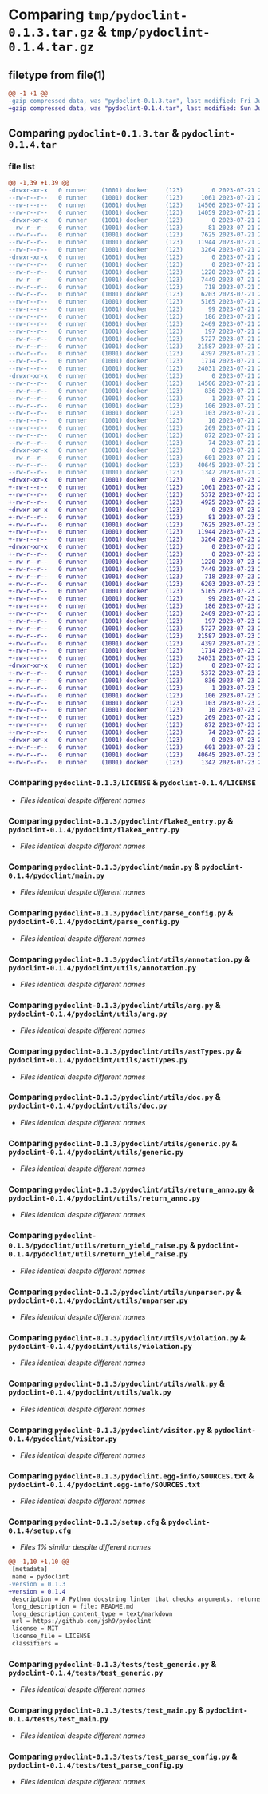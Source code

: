 # Comparing `tmp/pydoclint-0.1.3.tar.gz` & `tmp/pydoclint-0.1.4.tar.gz`

## filetype from file(1)

```diff
@@ -1 +1 @@
-gzip compressed data, was "pydoclint-0.1.3.tar", last modified: Fri Jul 21 22:08:33 2023, max compression
+gzip compressed data, was "pydoclint-0.1.4.tar", last modified: Sun Jul 23 23:13:37 2023, max compression
```

## Comparing `pydoclint-0.1.3.tar` & `pydoclint-0.1.4.tar`

### file list

```diff
@@ -1,39 +1,39 @@
-drwxr-xr-x   0 runner    (1001) docker     (123)        0 2023-07-21 22:08:33.794436 pydoclint-0.1.3/
--rw-r--r--   0 runner    (1001) docker     (123)     1061 2023-07-21 22:08:21.000000 pydoclint-0.1.3/LICENSE
--rw-r--r--   0 runner    (1001) docker     (123)    14506 2023-07-21 22:08:33.794436 pydoclint-0.1.3/PKG-INFO
--rw-r--r--   0 runner    (1001) docker     (123)    14059 2023-07-21 22:08:21.000000 pydoclint-0.1.3/README.md
-drwxr-xr-x   0 runner    (1001) docker     (123)        0 2023-07-21 22:08:33.790436 pydoclint-0.1.3/pydoclint/
--rw-r--r--   0 runner    (1001) docker     (123)       81 2023-07-21 22:08:21.000000 pydoclint-0.1.3/pydoclint/__init__.py
--rw-r--r--   0 runner    (1001) docker     (123)     7625 2023-07-21 22:08:21.000000 pydoclint-0.1.3/pydoclint/flake8_entry.py
--rw-r--r--   0 runner    (1001) docker     (123)    11944 2023-07-21 22:08:21.000000 pydoclint-0.1.3/pydoclint/main.py
--rw-r--r--   0 runner    (1001) docker     (123)     3264 2023-07-21 22:08:21.000000 pydoclint-0.1.3/pydoclint/parse_config.py
-drwxr-xr-x   0 runner    (1001) docker     (123)        0 2023-07-21 22:08:33.794436 pydoclint-0.1.3/pydoclint/utils/
--rw-r--r--   0 runner    (1001) docker     (123)        0 2023-07-21 22:08:21.000000 pydoclint-0.1.3/pydoclint/utils/__init__.py
--rw-r--r--   0 runner    (1001) docker     (123)     1220 2023-07-21 22:08:21.000000 pydoclint-0.1.3/pydoclint/utils/annotation.py
--rw-r--r--   0 runner    (1001) docker     (123)     7449 2023-07-21 22:08:21.000000 pydoclint-0.1.3/pydoclint/utils/arg.py
--rw-r--r--   0 runner    (1001) docker     (123)      718 2023-07-21 22:08:21.000000 pydoclint-0.1.3/pydoclint/utils/astTypes.py
--rw-r--r--   0 runner    (1001) docker     (123)     6203 2023-07-21 22:08:21.000000 pydoclint-0.1.3/pydoclint/utils/doc.py
--rw-r--r--   0 runner    (1001) docker     (123)     5165 2023-07-21 22:08:21.000000 pydoclint-0.1.3/pydoclint/utils/generic.py
--rw-r--r--   0 runner    (1001) docker     (123)       99 2023-07-21 22:08:21.000000 pydoclint-0.1.3/pydoclint/utils/internal_error.py
--rw-r--r--   0 runner    (1001) docker     (123)      186 2023-07-21 22:08:21.000000 pydoclint-0.1.3/pydoclint/utils/method_type.py
--rw-r--r--   0 runner    (1001) docker     (123)     2469 2023-07-21 22:08:21.000000 pydoclint-0.1.3/pydoclint/utils/return_anno.py
--rw-r--r--   0 runner    (1001) docker     (123)      197 2023-07-21 22:08:21.000000 pydoclint-0.1.3/pydoclint/utils/return_arg.py
--rw-r--r--   0 runner    (1001) docker     (123)     5727 2023-07-21 22:08:21.000000 pydoclint-0.1.3/pydoclint/utils/return_yield_raise.py
--rw-r--r--   0 runner    (1001) docker     (123)    21587 2023-07-21 22:08:21.000000 pydoclint-0.1.3/pydoclint/utils/unparser.py
--rw-r--r--   0 runner    (1001) docker     (123)     4397 2023-07-21 22:08:21.000000 pydoclint-0.1.3/pydoclint/utils/violation.py
--rw-r--r--   0 runner    (1001) docker     (123)     1714 2023-07-21 22:08:21.000000 pydoclint-0.1.3/pydoclint/utils/walk.py
--rw-r--r--   0 runner    (1001) docker     (123)    24031 2023-07-21 22:08:21.000000 pydoclint-0.1.3/pydoclint/visitor.py
-drwxr-xr-x   0 runner    (1001) docker     (123)        0 2023-07-21 22:08:33.794436 pydoclint-0.1.3/pydoclint.egg-info/
--rw-r--r--   0 runner    (1001) docker     (123)    14506 2023-07-21 22:08:33.000000 pydoclint-0.1.3/pydoclint.egg-info/PKG-INFO
--rw-r--r--   0 runner    (1001) docker     (123)      836 2023-07-21 22:08:33.000000 pydoclint-0.1.3/pydoclint.egg-info/SOURCES.txt
--rw-r--r--   0 runner    (1001) docker     (123)        1 2023-07-21 22:08:33.000000 pydoclint-0.1.3/pydoclint.egg-info/dependency_links.txt
--rw-r--r--   0 runner    (1001) docker     (123)      106 2023-07-21 22:08:33.000000 pydoclint-0.1.3/pydoclint.egg-info/entry_points.txt
--rw-r--r--   0 runner    (1001) docker     (123)      103 2023-07-21 22:08:33.000000 pydoclint-0.1.3/pydoclint.egg-info/requires.txt
--rw-r--r--   0 runner    (1001) docker     (123)       10 2023-07-21 22:08:33.000000 pydoclint-0.1.3/pydoclint.egg-info/top_level.txt
--rw-r--r--   0 runner    (1001) docker     (123)      269 2023-07-21 22:08:21.000000 pydoclint-0.1.3/pyproject.toml
--rw-r--r--   0 runner    (1001) docker     (123)      872 2023-07-21 22:08:33.794436 pydoclint-0.1.3/setup.cfg
--rw-r--r--   0 runner    (1001) docker     (123)       74 2023-07-21 22:08:21.000000 pydoclint-0.1.3/setup.py
-drwxr-xr-x   0 runner    (1001) docker     (123)        0 2023-07-21 22:08:33.794436 pydoclint-0.1.3/tests/
--rw-r--r--   0 runner    (1001) docker     (123)      601 2023-07-21 22:08:21.000000 pydoclint-0.1.3/tests/test_generic.py
--rw-r--r--   0 runner    (1001) docker     (123)    40645 2023-07-21 22:08:21.000000 pydoclint-0.1.3/tests/test_main.py
--rw-r--r--   0 runner    (1001) docker     (123)     1342 2023-07-21 22:08:21.000000 pydoclint-0.1.3/tests/test_parse_config.py
+drwxr-xr-x   0 runner    (1001) docker     (123)        0 2023-07-23 23:13:37.602824 pydoclint-0.1.4/
+-rw-r--r--   0 runner    (1001) docker     (123)     1061 2023-07-23 23:13:26.000000 pydoclint-0.1.4/LICENSE
+-rw-r--r--   0 runner    (1001) docker     (123)     5372 2023-07-23 23:13:37.602824 pydoclint-0.1.4/PKG-INFO
+-rw-r--r--   0 runner    (1001) docker     (123)     4925 2023-07-23 23:13:26.000000 pydoclint-0.1.4/README.md
+drwxr-xr-x   0 runner    (1001) docker     (123)        0 2023-07-23 23:13:37.598824 pydoclint-0.1.4/pydoclint/
+-rw-r--r--   0 runner    (1001) docker     (123)       81 2023-07-23 23:13:26.000000 pydoclint-0.1.4/pydoclint/__init__.py
+-rw-r--r--   0 runner    (1001) docker     (123)     7625 2023-07-23 23:13:26.000000 pydoclint-0.1.4/pydoclint/flake8_entry.py
+-rw-r--r--   0 runner    (1001) docker     (123)    11944 2023-07-23 23:13:26.000000 pydoclint-0.1.4/pydoclint/main.py
+-rw-r--r--   0 runner    (1001) docker     (123)     3264 2023-07-23 23:13:26.000000 pydoclint-0.1.4/pydoclint/parse_config.py
+drwxr-xr-x   0 runner    (1001) docker     (123)        0 2023-07-23 23:13:37.598824 pydoclint-0.1.4/pydoclint/utils/
+-rw-r--r--   0 runner    (1001) docker     (123)        0 2023-07-23 23:13:26.000000 pydoclint-0.1.4/pydoclint/utils/__init__.py
+-rw-r--r--   0 runner    (1001) docker     (123)     1220 2023-07-23 23:13:26.000000 pydoclint-0.1.4/pydoclint/utils/annotation.py
+-rw-r--r--   0 runner    (1001) docker     (123)     7449 2023-07-23 23:13:26.000000 pydoclint-0.1.4/pydoclint/utils/arg.py
+-rw-r--r--   0 runner    (1001) docker     (123)      718 2023-07-23 23:13:26.000000 pydoclint-0.1.4/pydoclint/utils/astTypes.py
+-rw-r--r--   0 runner    (1001) docker     (123)     6203 2023-07-23 23:13:26.000000 pydoclint-0.1.4/pydoclint/utils/doc.py
+-rw-r--r--   0 runner    (1001) docker     (123)     5165 2023-07-23 23:13:26.000000 pydoclint-0.1.4/pydoclint/utils/generic.py
+-rw-r--r--   0 runner    (1001) docker     (123)       99 2023-07-23 23:13:26.000000 pydoclint-0.1.4/pydoclint/utils/internal_error.py
+-rw-r--r--   0 runner    (1001) docker     (123)      186 2023-07-23 23:13:26.000000 pydoclint-0.1.4/pydoclint/utils/method_type.py
+-rw-r--r--   0 runner    (1001) docker     (123)     2469 2023-07-23 23:13:26.000000 pydoclint-0.1.4/pydoclint/utils/return_anno.py
+-rw-r--r--   0 runner    (1001) docker     (123)      197 2023-07-23 23:13:26.000000 pydoclint-0.1.4/pydoclint/utils/return_arg.py
+-rw-r--r--   0 runner    (1001) docker     (123)     5727 2023-07-23 23:13:26.000000 pydoclint-0.1.4/pydoclint/utils/return_yield_raise.py
+-rw-r--r--   0 runner    (1001) docker     (123)    21587 2023-07-23 23:13:26.000000 pydoclint-0.1.4/pydoclint/utils/unparser.py
+-rw-r--r--   0 runner    (1001) docker     (123)     4397 2023-07-23 23:13:26.000000 pydoclint-0.1.4/pydoclint/utils/violation.py
+-rw-r--r--   0 runner    (1001) docker     (123)     1714 2023-07-23 23:13:26.000000 pydoclint-0.1.4/pydoclint/utils/walk.py
+-rw-r--r--   0 runner    (1001) docker     (123)    24031 2023-07-23 23:13:26.000000 pydoclint-0.1.4/pydoclint/visitor.py
+drwxr-xr-x   0 runner    (1001) docker     (123)        0 2023-07-23 23:13:37.598824 pydoclint-0.1.4/pydoclint.egg-info/
+-rw-r--r--   0 runner    (1001) docker     (123)     5372 2023-07-23 23:13:37.000000 pydoclint-0.1.4/pydoclint.egg-info/PKG-INFO
+-rw-r--r--   0 runner    (1001) docker     (123)      836 2023-07-23 23:13:37.000000 pydoclint-0.1.4/pydoclint.egg-info/SOURCES.txt
+-rw-r--r--   0 runner    (1001) docker     (123)        1 2023-07-23 23:13:37.000000 pydoclint-0.1.4/pydoclint.egg-info/dependency_links.txt
+-rw-r--r--   0 runner    (1001) docker     (123)      106 2023-07-23 23:13:37.000000 pydoclint-0.1.4/pydoclint.egg-info/entry_points.txt
+-rw-r--r--   0 runner    (1001) docker     (123)      103 2023-07-23 23:13:37.000000 pydoclint-0.1.4/pydoclint.egg-info/requires.txt
+-rw-r--r--   0 runner    (1001) docker     (123)       10 2023-07-23 23:13:37.000000 pydoclint-0.1.4/pydoclint.egg-info/top_level.txt
+-rw-r--r--   0 runner    (1001) docker     (123)      269 2023-07-23 23:13:26.000000 pydoclint-0.1.4/pyproject.toml
+-rw-r--r--   0 runner    (1001) docker     (123)      872 2023-07-23 23:13:37.602824 pydoclint-0.1.4/setup.cfg
+-rw-r--r--   0 runner    (1001) docker     (123)       74 2023-07-23 23:13:26.000000 pydoclint-0.1.4/setup.py
+drwxr-xr-x   0 runner    (1001) docker     (123)        0 2023-07-23 23:13:37.602824 pydoclint-0.1.4/tests/
+-rw-r--r--   0 runner    (1001) docker     (123)      601 2023-07-23 23:13:26.000000 pydoclint-0.1.4/tests/test_generic.py
+-rw-r--r--   0 runner    (1001) docker     (123)    40645 2023-07-23 23:13:26.000000 pydoclint-0.1.4/tests/test_main.py
+-rw-r--r--   0 runner    (1001) docker     (123)     1342 2023-07-23 23:13:26.000000 pydoclint-0.1.4/tests/test_parse_config.py
```

### Comparing `pydoclint-0.1.3/LICENSE` & `pydoclint-0.1.4/LICENSE`

 * *Files identical despite different names*

### Comparing `pydoclint-0.1.3/pydoclint/flake8_entry.py` & `pydoclint-0.1.4/pydoclint/flake8_entry.py`

 * *Files identical despite different names*

### Comparing `pydoclint-0.1.3/pydoclint/main.py` & `pydoclint-0.1.4/pydoclint/main.py`

 * *Files identical despite different names*

### Comparing `pydoclint-0.1.3/pydoclint/parse_config.py` & `pydoclint-0.1.4/pydoclint/parse_config.py`

 * *Files identical despite different names*

### Comparing `pydoclint-0.1.3/pydoclint/utils/annotation.py` & `pydoclint-0.1.4/pydoclint/utils/annotation.py`

 * *Files identical despite different names*

### Comparing `pydoclint-0.1.3/pydoclint/utils/arg.py` & `pydoclint-0.1.4/pydoclint/utils/arg.py`

 * *Files identical despite different names*

### Comparing `pydoclint-0.1.3/pydoclint/utils/astTypes.py` & `pydoclint-0.1.4/pydoclint/utils/astTypes.py`

 * *Files identical despite different names*

### Comparing `pydoclint-0.1.3/pydoclint/utils/doc.py` & `pydoclint-0.1.4/pydoclint/utils/doc.py`

 * *Files identical despite different names*

### Comparing `pydoclint-0.1.3/pydoclint/utils/generic.py` & `pydoclint-0.1.4/pydoclint/utils/generic.py`

 * *Files identical despite different names*

### Comparing `pydoclint-0.1.3/pydoclint/utils/return_anno.py` & `pydoclint-0.1.4/pydoclint/utils/return_anno.py`

 * *Files identical despite different names*

### Comparing `pydoclint-0.1.3/pydoclint/utils/return_yield_raise.py` & `pydoclint-0.1.4/pydoclint/utils/return_yield_raise.py`

 * *Files identical despite different names*

### Comparing `pydoclint-0.1.3/pydoclint/utils/unparser.py` & `pydoclint-0.1.4/pydoclint/utils/unparser.py`

 * *Files identical despite different names*

### Comparing `pydoclint-0.1.3/pydoclint/utils/violation.py` & `pydoclint-0.1.4/pydoclint/utils/violation.py`

 * *Files identical despite different names*

### Comparing `pydoclint-0.1.3/pydoclint/utils/walk.py` & `pydoclint-0.1.4/pydoclint/utils/walk.py`

 * *Files identical despite different names*

### Comparing `pydoclint-0.1.3/pydoclint/visitor.py` & `pydoclint-0.1.4/pydoclint/visitor.py`

 * *Files identical despite different names*

### Comparing `pydoclint-0.1.3/pydoclint.egg-info/SOURCES.txt` & `pydoclint-0.1.4/pydoclint.egg-info/SOURCES.txt`

 * *Files identical despite different names*

### Comparing `pydoclint-0.1.3/setup.cfg` & `pydoclint-0.1.4/setup.cfg`

 * *Files 1% similar despite different names*

```diff
@@ -1,10 +1,10 @@
 [metadata]
 name = pydoclint
-version = 0.1.3
+version = 0.1.4
 description = A Python docstring linter that checks arguments, returns, yields, and raises sections
 long_description = file: README.md
 long_description_content_type = text/markdown
 url = https://github.com/jsh9/pydoclint
 license = MIT
 license_file = LICENSE
 classifiers =
```

### Comparing `pydoclint-0.1.3/tests/test_generic.py` & `pydoclint-0.1.4/tests/test_generic.py`

 * *Files identical despite different names*

### Comparing `pydoclint-0.1.3/tests/test_main.py` & `pydoclint-0.1.4/tests/test_main.py`

 * *Files identical despite different names*

### Comparing `pydoclint-0.1.3/tests/test_parse_config.py` & `pydoclint-0.1.4/tests/test_parse_config.py`

 * *Files identical despite different names*

